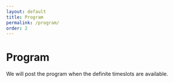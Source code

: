 ```yaml
---
layout: default
title: Program
permalink: /program/
order: 2
---
```


# Program

We will post the program when the definite timeslots are available.
